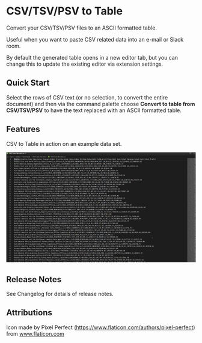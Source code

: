# CSV/TSV/PSV to Table

Convert your CSV/TSV/PSV files to an ASCII formatted table.

Useful when you want to paste CSV related data into an e-mail or Slack room.

By default the generated table opens in a new editor tab, but you can change this to update the existing editor via extension settings.

## Quick Start

Select the rows of CSV text (or no selection, to convert the entire document) and then via the command palette choose __Convert to table from CSV/TSV/PSV__ to have the text replaced with an ASCII formatted table.

## Features

CSV to Table in action on an example data set.

![Convert to Table](images/demo.gif)

## Release Notes

See Changelog for details of release notes.

## Attributions
Icon made by Pixel Perfect (https://www.flaticon.com/authors/pixel-perfect) from www.flaticon.com
